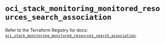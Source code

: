 # `oci_stack_monitoring_monitored_resources_search_association`

Refer to the Terraform Registry for docs: [`oci_stack_monitoring_monitored_resources_search_association`](https://registry.terraform.io/providers/oracle/oci/6.18.0/docs/resources/stack_monitoring_monitored_resources_search_association).

